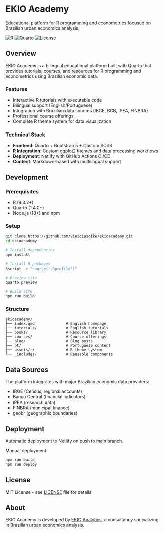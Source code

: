 # EKIO Academy

Educational platform for R programming and econometrics focused on Brazilian urban economics analysis.

[![R](https://img.shields.io/badge/R-4.3.2+-blue.svg)](https://www.r-project.org/)
[![Quarto](https://img.shields.io/badge/Quarto-1.4.0+-green.svg)](https://quarto.org/)
[![License](https://img.shields.io/badge/License-MIT-yellow.svg)](LICENSE)

## Overview

EKIO Academy is a bilingual educational platform built with Quarto that provides tutorials, courses, and resources for R programming and econometrics using Brazilian economic data.

### Features

- Interactive R tutorials with executable code
- Bilingual support (English/Portuguese)
- Integration with Brazilian data sources (IBGE, BCB, IPEA, FINBRA)
- Professional course offerings
- Complete R theme system for data visualization

### Technical Stack

- **Frontend**: Quarto + Bootstrap 5 + Custom SCSS
- **R Integration**: Custom ggplot2 themes and data processing workflows
- **Deployment**: Netlify with GitHub Actions CI/CD
- **Content**: Markdown-based with multilingual support

## Development

### Prerequisites

- R (4.3.2+)
- Quarto (1.4.0+)
- Node.js (18+) and npm

### Setup

```bash
git clone https://github.com/viniciusoike/ekioacademy.git
cd ekioacademy

# Install dependencies
npm install

# Install R packages
Rscript -e "source('.Rprofile')"

# Preview site
quarto preview

# Build site
npm run build
```

### Structure

```
ekioacademy/
├── index.qmd              # English homepage
├── tutorials/             # English tutorials
├── books/                 # Resource library
├── courses/               # Course offerings
├── blog/                  # Blog posts
├── pt/                    # Portuguese content
├── assets/r/              # R theme system
└── _includes/             # Reusable components
```

## Data Sources

The platform integrates with major Brazilian economic data providers:

- IBGE (Census, regional accounts)
- Banco Central (financial indicators)
- IPEA (research data)
- FINBRA (municipal finance)
- geobr (geographic boundaries)

## Deployment

Automatic deployment to Netlify on push to main branch.

Manual deployment:
```bash
npm run build
npm run deploy
```

## License

MIT License - see [LICENSE](LICENSE) file for details.

## About

EKIO Academy is developed by [EKIO Analytics](https://ekio.com.br), a consultancy specializing in Brazilian urban economics analysis.

